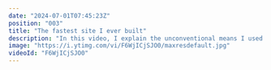 ```yaml
---
date: "2024-07-01T07:45:23Z"
position: "003"
title: "The fastest site I ever built"
description: "In this video, I explain the unconventional means I used to build the fastest website of my career.\n\nCheck it out! https://timbenniks.dev\n\nIt's open source:\nhttps://github.com/timbenniks/timbenniksdev-2024\n\nFollow me here:\nWebsite: https://timbenniks.dev\nTwitter: https://twitter.com/timbenniks\nLinkedIn: https://linkedin.com/in/timbenniks\nGithub: https://github.com/timbenniks"
image: "https://i.ytimg.com/vi/F6WjICjSJO0/maxresdefault.jpg"
videoId: "F6WjICjSJO0"
---
```


